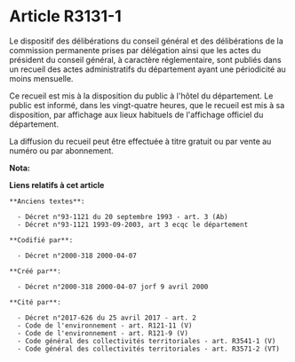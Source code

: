 # Article R3131-1

Le dispositif des délibérations du conseil général et des délibérations de la commission permanente prises par délégation
ainsi que les actes du président du conseil général, à caractère réglementaire, sont publiés dans un recueil des actes
administratifs du département ayant une périodicité au moins mensuelle.

Ce recueil est mis à la disposition du public à l'hôtel du département. Le public est informé, dans les vingt-quatre heures,
que le recueil est mis à sa disposition, par affichage aux lieux habituels de l'affichage officiel du département.

La diffusion du recueil peut être effectuée à titre gratuit ou par vente au numéro ou par abonnement.

**Nota:**



**Liens relatifs à cet article**

	**Anciens textes**:

	  - Décret n°93-1121 du 20 septembre 1993 - art. 3 (Ab)
	  - Décret n°93-1121 1993-09-2003, art 3 ecqc le département

	**Codifié par**:

	  - Décret n°2000-318 2000-04-07

	**Créé par**:

	  - Décret n°2000-318 2000-04-07 jorf 9 avril 2000

	**Cité par**:

	  - Décret n°2017-626 du 25 avril 2017 - art. 2
	  - Code de l'environnement - art. R121-11 (V)
	  - Code de l'environnement - art. R121-9 (V)
	  - Code général des collectivités territoriales - art. R3541-1 (V)
	  - Code général des collectivités territoriales - art. R3571-2 (VT)
